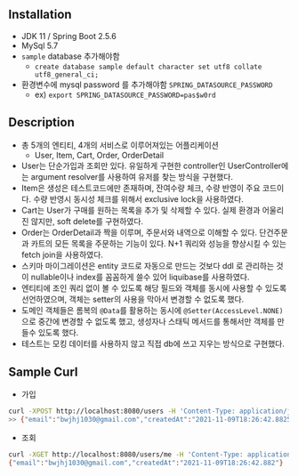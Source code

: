 ## Installation
* JDK 11 / Spring Boot 2.5.6
* MySql 5.7
* `sample` database 추가해야함
  * `create database sample default character set utf8 collate utf8_general_ci;`
* 환경변수에 mysql password 를 추가해야함 `SPRING_DATASOURCE_PASSWORD`
  * ex) `export SPRING_DATASOURCE_PASSWORD=pas$w0rd`

## Description
* 총 5개의 엔티티, 4개의 서비스로 이루어져있는 어플리케이션
  * User, Item, Cart, Order, OrderDetail
* User는 단순가입과 조회만 있다. 유일하게 구현한 controller인 UserController에는 argument resolver를 사용하여 유저를 찾는 방식을 구현했다.
* Item은 생성은 테스트코드에만 존재하며, 잔여수량 체크, 수량 반영이 주요 코드이다. 수량 반영시 동시성 체크를 위해서 exclusive lock을 사용하였다.
* Cart는 User가 구매를 원하는 목록을 추가 및 삭제할 수 있다. 실제 환경과 어울리진 않지만, soft delete를 구현하였다.
* Order는 OrderDetail과 짝을 이루며, 주문서와 내역으로 이해할 수 있다. 단건주문과 카트의 모든 목록을 주문하는 기능이 있다. N+1 쿼리와 성능을 향상시킬 수 있는 fetch join을 사용하였다.
* 스키마 마이그레이션은 entity 코드로 자동으로 만드는 것보다 ddl 로 관리하는 것이 nullable이나 index를 꼼꼼하게 쓸수 있어 liquibase를 사용하였다.
* 엔티티에 조인 쿼리 없이 볼 수 있도록 해당 필드와 객체를 동시에 사용할 수 있도록 선언하였으며, 객체는 setter의 사용을 막아서 변경할 수 없도록 했다.
* 도메인 객체들은 롬복의 `@Data`를 활용하는 동시에 `@Setter(AccessLevel.NONE)` 으로 중간에 변경할 수 없도록 했고, 생성자나 스태틱 메서드를 통해서만 객체를 만들수 있도록 했다.
* 테스트는 모킹 데이터를 사용하지 않고 직접 db에 쓰고 지우는 방식으로 구현했다.


## Sample Curl
* 가입
```bash
curl -XPOST http://localhost:8080/users -H 'Content-Type: application/json' -d '{"email":"bwjhj1030@gmail.com"}'
>> {"email":"bwjhj1030@gmail.com","createdAt":"2021-11-09T18:26:42.882583"}
```
* 조회
```bash
curl -XGET http://localhost:8080/users/me -H 'Content-Type: application/json' -H 'sample-email: bwjhj1030@gmail.com'
{"email":"bwjhj1030@gmail.com","createdAt":"2021-11-09T18:26:42.882"}
```
